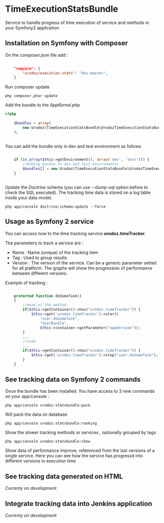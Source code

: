 TimeExecutionStatsBundle
========================

Service to handle progress of time execution of service and methods in your Symfony2 application

Installation on Symfony with Composer
-------------------------------------

On the *composer.json* file add :

``` json
    
    "require": {
        "urodoz/execution-stats": "dev-master",        
    }
```

Run composer update

```
php composer.phar update
```

Add the bundle to the *AppKernel.php*

``` php
<?php
    
    $bundles = array(
        new Urodoz\TimeExecutionStatsBundle\UrodozTimeExecutionStatsBundle();
    );
    
```
    
You can add the bundle only in dev and test environment as follows

``` php
    
    if (in_array($this->getEnvironment(), array('dev', 'test'))) {
        //Adding bundle to dev and test environments
        $bundles[] = new Urodoz\TimeExecutionStatsBundle\UrodozTimeExecutionStatsBundle();
    }
    
```
    
Update the *Doctrine* schema (you can use --dump-sql option before to check the SQL executed). The tracking time data is stored on a log table inside your data model.

```
php app/console doctrine:schema:update --force
```
    
Usage as Symfony 2 service
--------------------------

You can access now to the time tracking service **urodoz.timeTracker**. 

The parameters to track a service are : 

* Name : Name (unique) of the tracking item
* Tag : Used to group results
* Version : The version of the service. Can be a generic parameter setted for all platform. The graphs will show the progression of performance between different versions.

Example of tracking :

``` php

    protected function doSomeTask()
    {
        //Head of the method
        if($this->getContainer()->has("urodoz.timeTracker")) {
            $this->get('urodoz.timeTracker')->start(
                "user.doSomeTask",
                "UserBundle",
                $this->container->getParameter("appVersion"));
        }
        ...
        //code
        ...
        if($this->getContainer()->has("urodoz.timeTracker")) {
            $this->get('urodoz.timeTracker')->stop("user.doSomeTask");
        }
    }
```

See tracking data on Symfony 2 commands
---------------------------------

Once the bundle has been installed. You have access to 3 new commands on your *app/console* :

``` 
php app/console urodoz:statsbundle:pack
```

Will pack the data on database

```
php app/console urodoz:statsbundle:ranking
```

Show the slower tracking methods or services , optionally grouped by tags

```
php app/console urodoz:statsbundle:show
```

Show data of performance improve, referenced from the last versions of a single service. Here you can see how the service has progressd into different versions in execution time

See tracking data generated on HTML
-----------------------------------

*Currenty on development*

Integrate tracking data into Jenkins application
------------------------------------------------

*Currenty on development*
